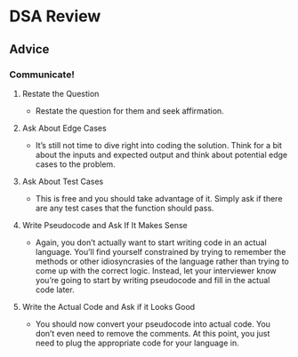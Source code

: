 # DSA Review

## Advice

### Communicate!

1. Restate the Question
    - Restate the question for them and seek affirmation. 

2. Ask About Edge Cases
    - It’s still not time to dive right into coding the solution. Think for a bit about the inputs and expected output and think about potential edge cases to the problem.

3. Ask About Test Cases
    - This is free and you should take advantage of it. Simply ask if there are any test cases that the function should pass.

4. Write Pseudocode and Ask If It Makes Sense
    - Again, you don’t actually want to start writing code in an actual language. You’ll find yourself constrained by trying to remember the methods or other idiosyncrasies of the language rather than trying to come up with the correct logic. Instead, let your interviewer know you’re going to start by writing pseudocode and fill in the actual code later.

5. Write the Actual Code and Ask if it Looks Good
    - You should now convert your pseudocode into actual code. You don’t even need to remove the comments. At this point, you just need to plug the appropriate code for your language in.


